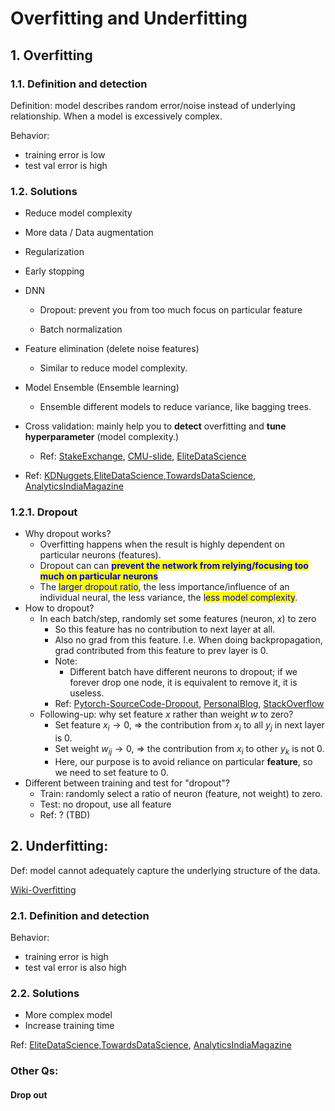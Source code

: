 # Overfitting and Underfitting

## 1. Overfitting 

### 1.1. Definition and detection

Definition: model describes random error/noise instead of underlying relationship. When a model is excessively complex.

Behavior: 

- training error is low 
- test val error is high



### 1.2. Solutions

- Reduce model complexity
- More data / Data augmentation
- Regularization
- Early stopping
- DNN
  - Dropout: prevent you from too much focus on particular feature
    
  - Batch normalization
- Feature elimination (delete noise features)
  - Similar to reduce model complexity.
- Model Ensemble (Ensemble learning)
    - Ensemble different models to reduce variance, like bagging trees.
- Cross validation: mainly help you to **detect** overfitting and **tune hyperparameter** (model complexity.)
  - Ref: [StakeExchange](https://stats.stackexchange.com/questions/9053/how-does-cross-validation-overcome-the-overfitting-problem), [CMU-slide](https://clm.utexas.edu/fietelab/QuantNeuro/readings/crossvalidation_slides_Moore_CMU.pdf), [EliteDataScience](https://elitedatascience.com/overfitting-in-machine-learning)
  
- Ref: [KDNuggets](https://www.kdnuggets.com/2019/12/5-techniques-prevent-overfitting-neural-networks.html),[EliteDataScience](https://elitedatascience.com/overfitting-in-machine-learning),[TowardsDataScience](https://towardsdatascience.com/overfitting-vs-underfitting-a-complete-example-d05dd7e19765), [AnalyticsIndiaMagazine](https://analyticsindiamag.com/tackling-underfitting-and-overfitting-problems-in-data-science/)


### 1.2.1. Dropout

- Why dropout works?
  - Overfitting happens when the result is highly dependent on particular neurons (features).
  - Dropout can can <mark style="background-color:yellow;"><font color="#0000dd">**prevent the network from relying/focusing too much on particular neurons**</font></mark>
  - The <mark style="background-color:yellow;"><font color="#0000dd">larger dropout ratio</font></mark>, the less importance/influence of an individual neural, the less variance, the <mark style="background-color:yellow;"><font color="#0000dd">less model complexity</font></mark>.
- How to dropout?
  - In each batch/step, randomly set some features (neuron, $x$) to zero
    - So this feature has no contribution to next layer at all.
    - Also no grad from this feature. I.e. When doing backpropagation, grad contributed from this feature to prev layer is 0.
    - Note:
      - Different batch have different neurons to dropout; if we forever drop one node, it is equivalent to remove it, it is useless.
    - Ref: [Pytorch-SourceCode-Dropout](https://pytorch.org/docs/stable/generated/torch.nn.Dropout.html), [PersonalBlog](https://agustinus.kristia.de/techblog/2016/06/25/dropout/), [StackOverflow](https://stackoverflow.com/questions/68631000/implementing-dropout-with-pytorch)
  - Following-up: why set feature $x$ rather than weight $w$ to zero?
    - Set feature $x_i \to 0$, $\Rightarrow$ the contribution from $x_i$ to all $y_j$ in next layer is 0.
    - Set weight $w_{ij} \to 0$, $\Rightarrow$ the contribution from $x_i$ to other $y_k$ is not 0.
    - Here, our purpose is to avoid reliance on particular **feature**, so we need to set feature to 0.
- Different between training and test for "dropout"?
  - Train: randomly select a ratio of neuron (feature, not weight) to zero.
  - Test: no dropout, use all feature
  - Ref: ? (TBD)




## 2. Underfitting:

Def: model cannot adequately capture the underlying structure of the data.

[Wiki-Overfitting](https://en.wikipedia.org/wiki/Overfitting)

### 2.1. Definition and detection

Behavior: 

- training error is high 
- test val error is also high


### 2.2. Solutions

- More complex model
- Increase training time

Ref: [EliteDataScience](https://elitedatascience.com/overfitting-in-machine-learning),[TowardsDataScience](https://towardsdatascience.com/overfitting-vs-underfitting-a-complete-example-d05dd7e19765), [AnalyticsIndiaMagazine](https://analyticsindiamag.com/tackling-underfitting-and-overfitting-problems-in-data-science/)






### Other Qs:


#### Drop out

